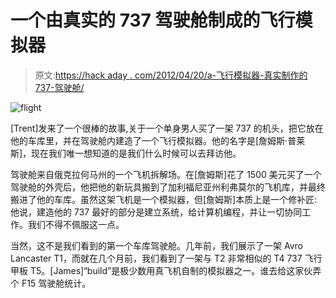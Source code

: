 # 一个由真实的 737 驾驶舱制成的飞行模拟器

> 原文:[https://hack aday . com/2012/04/20/a-飞行模拟器-真实制作的 737-驾驶舱/](https://hackaday.com/2012/04/20/a-flight-simulator-made-out-of-a-real-737-cockpit/)

![](../Images/0ea0086ca84c453cecdbc46d7dc0b81b.png "flight")

[Trent]发来了一个很棒的故事,关于一个单身男人买了一架 737 的机头，把它放在他的车库里，并在驾驶舱内建造了一个飞行模拟器。他的名字是[詹姆斯·普莱斯]，现在我们唯一想知道的是我们什么时候可以去拜访他。

驾驶舱来自俄克拉何马州的一个飞机拆解场。在[詹姆斯]花了 1500 美元买了一个驾驶舱的外壳后，他把他的新玩具搬到了加利福尼亚州利弗莫尔的飞机库，并最终搬进了他的车库。虽然这架飞机是一个模拟器，但[詹姆斯]本质上是一个修补匠:他说，建造他的 737 最好的部分是建立系统，给计算机编程，并让一切协同工作。我们不得不佩服这一点。

当然，这不是我们看到的第一个车库驾驶舱。几年前，我们展示了一架 Avro Lancaster T1，而就在几个月前，我们看到了一架与 T2 非常相似的 T4 737 飞行甲板 T5。[James]“build”是极少数用真飞机自制的模拟器之一。谁去给这家伙弄个 F15 驾驶舱统计。